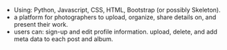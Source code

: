 - Using: Python, Javascript, CSS, HTML, Bootstrap (or possibly Skeleton).
- a platform for photographers to upload, organize, share details on, and present their work.
- users can:
	sign-up and edit profile information.
	upload, delete, and add meta data to each post and album.
